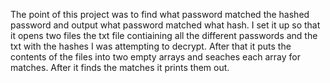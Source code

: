 The point of this project was to find what password matched the hashed password and output what password matched what hash. I set it up so that it opens two files the txt file contiaining all the different passwords and the txt with the hashes I was attempting to decrypt. After that it puts the contents of the files into two empty arrays and seaches each array for matches. After it finds the matches it prints them out.
